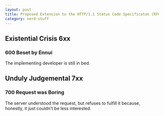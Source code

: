 ```yaml
---
layout: post
title: Proposed Extension to the HTTP/1.1 Status Code Specificaton (RFC 2616)
category: nerd-stuff
---
```


## Existential Crisis 6xx

### 600 Beset by Ennui

The implementing developer is still in bed.

## Unduly Judgemental 7xx

### 700 Request was Boring

The server understood the request, but refuses to fulfill it because, honestly, it just couldn't be less interested.